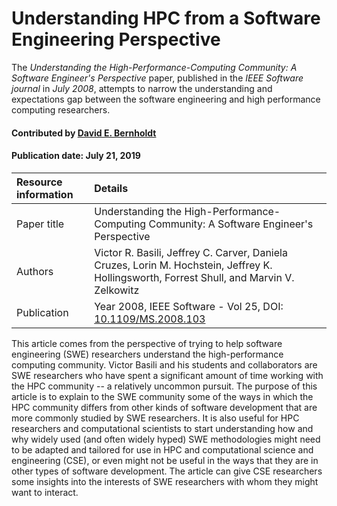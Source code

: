 
# Understanding HPC from a Software Engineering Perspective

<!-- deck text start -->
The *Understanding the High-Performance-Computing Community: A Software Engineer's Perspective* paper, published in the *IEEE Software journal* in *July 2008*, attempts to narrow the understanding and expectations gap between the software engineering and high performance computing researchers.
<!-- deck text end -->

#### Contributed by [David E. Bernholdt](https://github.com/bernhold)
#### Publication date: July 21, 2019

Resource information | Details
:--- | :--- 
Paper title  | Understanding the High-Performance-Computing Community: A Software Engineer's Perspective
Authors | Victor R. Basili, Jeffrey C. Carver, Daniela Cruzes, Lorin M. Hochstein, Jeffrey K. Hollingsworth, Forrest Shull, and Marvin V. Zelkowitz
Publication | Year  2008, IEEE Software - Vol 25, DOI: [10.1109/MS.2008.103](https://doi.org/10.1109/MS.2008.103)

This article comes from the perspective of trying to help software engineering (SWE) researchers understand the high-performance computing community.  Victor Basili and his students and collaborators are SWE researchers who have spent a significant amount of time working with the HPC community -- a relatively uncommon pursuit. The purpose of this article is to explain to the SWE community some of the ways in which the HPC community differs from other kinds of software development that are more commonly studied by SWE researchers.  It is also useful for HPC researchers and computational scientists to start understanding how and why widely used (and often widely hyped) SWE methodologies might need to be adapted and tailored for use in HPC and computational science and engineering (CSE), or even might not be useful in the ways that they are in other types of software development.  The article can give CSE researchers some insights into the interests of SWE researchers with whom they might want to interact.


<!---
Publish: yes
Categories: Collaboration
Topics: Strategies for more effective teams
Level: 2
Prerequisites: defaults
Aggregate: none
--->
